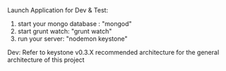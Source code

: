 Launch Application for Dev & Test:
  1. start your mongo database : "mongod"
  2. start grunt watch: "grunt watch"
  3. run your server: "nodemon keystone"

Dev:
  Refer to keystone v0.3.X recommended architecture for the general architecture of this project
